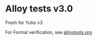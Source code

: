 # Alloy tests v3.0

Fresh for Yuho v3

For Formal verification, see [alloytools.org](https://alloytools.org/)
